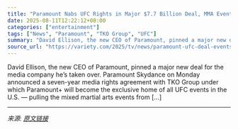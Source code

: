 ```yaml
---
title: "Paramount Nabs UFC Rights in Major $7.7 Billion Deal, MMA Events to Peel Off From ESPN in 2026"
date: 2025-08-11T12:22:12+08:00
categories: ["entertainment"]
tags: ["News", "Paramount", "TKO Group", "UFC"]
summary: "David Ellison, the new CEO of Paramount, pinned a major new deal for the media company he&#8217;s taken over. Paramount Skydance on Monday announced a seven-year media rights agreement with TKO Group "
source_url: "https://variety.com/2025/tv/news/paramount-ufc-deal-events-espn-2026-1236486487/"
---
```


David Ellison, the new CEO of Paramount, pinned a major new deal for the media company he&#8217;s taken over. Paramount Skydance on Monday announced a seven-year media rights agreement with TKO Group under which Paramount+ will become the exclusive home of all UFC events in the U.S. &#8212; pulling the mixed martial arts events from [&#8230;]

---

*来源: [原文链接](https://variety.com/2025/tv/news/paramount-ufc-deal-events-espn-2026-1236486487/)*
